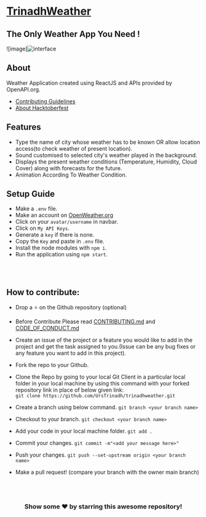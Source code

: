 # [TrinadhWeather](https://urstrinadh.github.io/trinadhweather/)

## The Only Weather App You Need !

![image]![interface](https://github.com/user-attachments/assets/7d53bb48-f83f-4b5c-beca-4fa8422e497d)

## About

Weather Application created using ReactJS and APIs provided by OpenAPI.org.

- [Contributing Guidelines](https://github.com/UrsTrinadh/trinadhweather/blob/main/CONTRIBUTING.md)
- [About Hacktoberfest](https://github.com/UrsTrinadh/trinadhweather/blob/main/Hacktoberfest.md)

## Features

- Type the name of city whose weather has to be known OR allow location access(to check weather of present location).
- Sound customised to selected city's weather played in the background.
- Displays the present weather conditions (Temperature, Humidity, Cloud Cover) along with forecasts for the future.
- Animation According To Weather Condition.

## Setup Guide

- Make a `.env` file.
- Make an account on [OpenWeather.org](https://openweathermap.org/)
- Click on your `avatar/username` in navbar.
- Click on `My API Keys`.
- Generate a `key` if there is none.
- Copy the `Key` and paste in `.env` file.
- Install the node modules with `npm i`.
- Run the application using `npm start`.


<br><br>

## How to contribute:

- Drop a :star: on the Github repository (optional)<br/>

- Before Contribute Please read [CONTRIBUTING.md](https://github.com/UrsTrinadh/trinadhweather/blob/main/CONTRIBUTING.md) and [CODE_OF_CONDUCT.md](https://github.com/UrsTrinadh/trinadhweather/blob/main/CODE_OF_CONDUCT.md)

- Create an issue of the project or a feature you would like to add in the project and get the task assigned to you.(Issue can be any bug fixes or any feature you want to add in this project).

- Fork the repo to your Github.<br/>

- Clone the Repo by going to your local Git Client in a particular local folder in your local machine by using this command with your forked repository link in place of below given link: <br/>
  `git clone https://github.com/UrsTrinadh/trinadhweather.git`
- Create a branch using below command.
  `git branch <your branch name>`
- Checkout to your branch.
  `git checkout <your branch name>`
- Add your code in your local machine folder.
  `git add . `
- Commit your changes.
  `git commit -m"<add your message here>"`
- Push your changes.
  `git push --set-upstream origin <your branch name>`

- Make a pull request! (compare your branch with the owner main branch)



<br>
<br>
<div align="center">
<h3>Show some ❤️ by starring this awesome repository!</h3>
</div>

